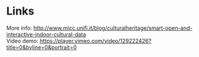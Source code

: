 # Links
More info: http://www.micc.unifi.it/blog/culturalheritage/smart-open-and-interactive-indoor-cultural-data   <br />
Video demo: https://player.vimeo.com/video/129222426?title=0&byline=0&portrait=0
